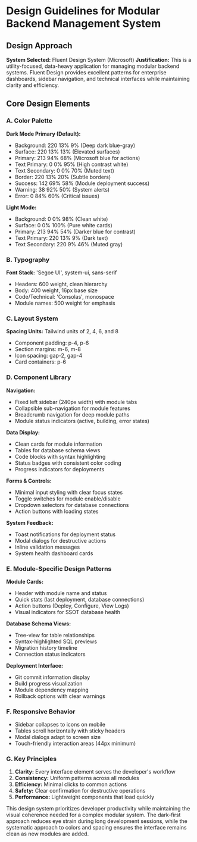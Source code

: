 # Design Guidelines for Modular Backend Management System

## Design Approach
**System Selected:** Fluent Design System (Microsoft)
**Justification:** This is a utility-focused, data-heavy application for managing modular backend systems. Fluent Design provides excellent patterns for enterprise dashboards, sidebar navigation, and technical interfaces while maintaining clarity and efficiency.

## Core Design Elements

### A. Color Palette
**Dark Mode Primary (Default):**
- Background: 220 13% 9% (Deep dark blue-gray)
- Surface: 220 13% 13% (Elevated surfaces)
- Primary: 213 94% 68% (Microsoft blue for actions)
- Text Primary: 0 0% 95% (High contrast white)
- Text Secondary: 0 0% 70% (Muted text)
- Border: 220 13% 20% (Subtle borders)
- Success: 142 69% 58% (Module deployment success)
- Warning: 38 92% 50% (System alerts)
- Error: 0 84% 60% (Critical issues)

**Light Mode:**
- Background: 0 0% 98% (Clean white)
- Surface: 0 0% 100% (Pure white cards)
- Primary: 213 94% 54% (Darker blue for contrast)
- Text Primary: 220 13% 9% (Dark text)
- Text Secondary: 220 9% 46% (Muted gray)

### B. Typography
**Font Stack:** 'Segoe UI', system-ui, sans-serif
- Headers: 600 weight, clean hierarchy
- Body: 400 weight, 16px base size
- Code/Technical: 'Consolas', monospace
- Module names: 500 weight for emphasis

### C. Layout System
**Spacing Units:** Tailwind units of 2, 4, 6, and 8
- Component padding: p-4, p-6
- Section margins: m-6, m-8  
- Icon spacing: gap-2, gap-4
- Card containers: p-6

### D. Component Library

**Navigation:**
- Fixed left sidebar (240px width) with module tabs
- Collapsible sub-navigation for module features
- Breadcrumb navigation for deep module paths
- Module status indicators (active, building, error states)

**Data Display:**
- Clean cards for module information
- Tables for database schema views
- Code blocks with syntax highlighting
- Status badges with consistent color coding
- Progress indicators for deployments

**Forms & Controls:**
- Minimal input styling with clear focus states
- Toggle switches for module enable/disable
- Dropdown selectors for database connections
- Action buttons with loading states

**System Feedback:**
- Toast notifications for deployment status
- Modal dialogs for destructive actions
- Inline validation messages
- System health dashboard cards

### E. Module-Specific Design Patterns

**Module Cards:**
- Header with module name and status
- Quick stats (last deployment, database connections)
- Action buttons (Deploy, Configure, View Logs)
- Visual indicators for SSOT database health

**Database Schema Views:**
- Tree-view for table relationships
- Syntax-highlighted SQL previews
- Migration history timeline
- Connection status indicators

**Deployment Interface:**
- Git commit information display
- Build progress visualization
- Module dependency mapping
- Rollback options with clear warnings

### F. Responsive Behavior
- Sidebar collapses to icons on mobile
- Tables scroll horizontally with sticky headers
- Modal dialogs adapt to screen size
- Touch-friendly interaction areas (44px minimum)

### G. Key Principles
1. **Clarity:** Every interface element serves the developer's workflow
2. **Consistency:** Uniform patterns across all modules
3. **Efficiency:** Minimal clicks to common actions
4. **Safety:** Clear confirmation for destructive operations
5. **Performance:** Lightweight components that load quickly

This design system prioritizes developer productivity while maintaining the visual coherence needed for a complex modular system. The dark-first approach reduces eye strain during long development sessions, while the systematic approach to colors and spacing ensures the interface remains clean as new modules are added.